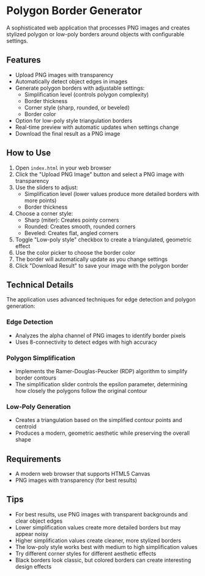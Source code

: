 # Polygon Border Generator

A sophisticated web application that processes PNG images and creates stylized polygon or low-poly borders around objects with configurable settings.

## Features

- Upload PNG images with transparency
- Automatically detect object edges in images
- Generate polygon borders with adjustable settings:
  - Simplification level (controls polygon complexity)
  - Border thickness
  - Corner style (sharp, rounded, or beveled)
  - Border color
- Option for low-poly style triangulation borders
- Real-time preview with automatic updates when settings change
- Download the final result as a PNG image

## How to Use

1. Open `index.html` in your web browser
2. Click the "Upload PNG Image" button and select a PNG image with transparency
3. Use the sliders to adjust:
   - Simplification level (lower values produce more detailed borders with more points)
   - Border thickness
4. Choose a corner style:
   - Sharp (miter): Creates pointy corners
   - Rounded: Creates smooth, rounded corners
   - Beveled: Creates flat, angled corners
5. Toggle "Low-poly style" checkbox to create a triangulated, geometric effect
6. Use the color picker to choose the border color
7. The border will automatically update as you change settings
8. Click "Download Result" to save your image with the polygon border

## Technical Details

The application uses advanced techniques for edge detection and polygon generation:

### Edge Detection
- Analyzes the alpha channel of PNG images to identify border pixels
- Uses 8-connectivity to detect edges with high accuracy

### Polygon Simplification
- Implements the Ramer-Douglas-Peucker (RDP) algorithm to simplify border contours
- The simplification slider controls the epsilon parameter, determining how closely the polygons follow the original contour

### Low-Poly Generation
- Creates a triangulation based on the simplified contour points and centroid
- Produces a modern, geometric aesthetic while preserving the overall shape

## Requirements

- A modern web browser that supports HTML5 Canvas
- PNG images with transparency (for best results)

## Tips

- For best results, use PNG images with transparent backgrounds and clear object edges
- Lower simplification values create more detailed borders but may appear noisy
- Higher simplification values create cleaner, more stylized borders
- The low-poly style works best with medium to high simplification values
- Try different corner styles for different aesthetic effects
- Black borders look classic, but colored borders can create interesting design effects 